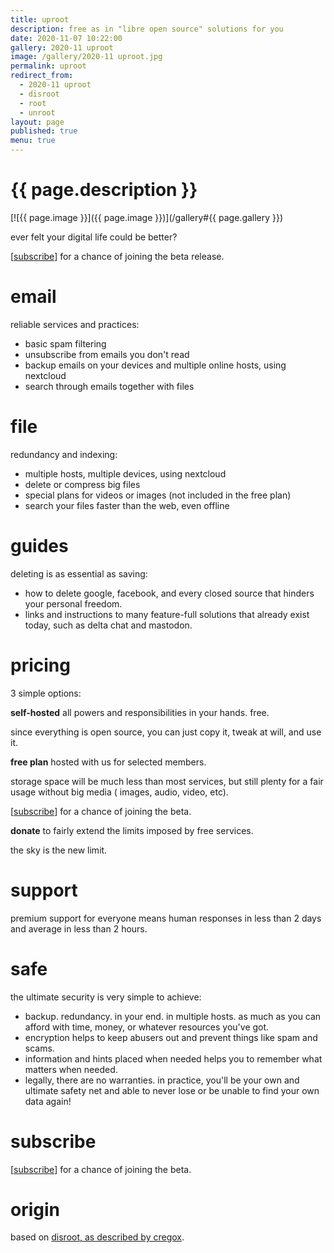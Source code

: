 ```yaml
---
title: uproot
description: free as in "libre open source" solutions for you
date: 2020-11-07 10:22:00
gallery: 2020-11 uproot
image: /gallery/2020-11 uproot.jpg
permalink: uproot
redirect_from:
  - 2020-11 uproot
  - disroot
  - root
  - unroot
layout: page
published: true
menu: true
---
```


# {{ page.description }}

[![{{ page.image }}]({{ page.image }})](/gallery#{{ page.gallery }})

ever felt your digital life could be better?

[[subscribe](/#subscribe)] for a chance of joining the beta release.

# email
reliable services and practices:

- basic spam filtering
- unsubscribe from emails you don't read
- backup emails on your devices and multiple online hosts, using nextcloud
- search through emails together with files

# file
redundancy and indexing:

- multiple hosts, multiple devices, using nextcloud
- delete or compress big files
- special plans for videos or images (not included in the free plan)
- search your files faster than the web, even offline

# guides
deleting is as essential as saving:

- how to delete google, facebook, and every closed source that hinders your personal freedom.
- links and instructions to many feature-full solutions that already exist today, such as delta chat and mastodon.

# pricing
3 simple options:

**self-hosted** all powers and responsibilities in your hands. free.

since everything is open source, you can just copy it, tweak at will, and use it.

**free plan** hosted with us for selected members.

storage space will be much less than most services, but still plenty for a fair usage without big media ( images, audio, video, etc).

[[subscribe](/#subscribe)] for a chance of joining the beta.

**donate** to fairly extend the limits imposed by free services.

the sky is the new limit.

# support
premium support for everyone means human responses in less than 2 days and average in less than 2 hours.

# safe
the ultimate security is very simple to achieve:

- backup. redundancy. in your end. in multiple hosts. as much as you can afford with time, money, or whatever resources you've got.
- encryption helps to keep abusers out and prevent things like spam and scams.
- information and hints placed when needed helps you to remember what matters when needed.
- legally, there are no warranties. in practice, you'll be your own and ultimate safety net and able to never lose or be unable to find your own data again!

# subscribe
[[subscribe](/#subscribe)] for a chance of joining the beta.

# origin
based on [disroot, as described by cregox](https://cregox.net/disroot).
